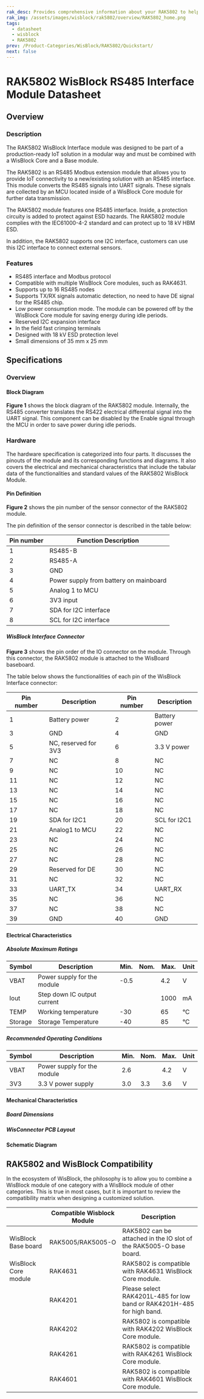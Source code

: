 ```yaml
---
rak_desc: Provides comprehensive information about your RAK5802 to help you use it. This information includes technical specifications, characteristics, and requirements, and it also discusses the device components.
rak_img: /assets/images/wisblock/rak5802/overview/RAK5802_home.png
tags:
  - datasheet
  - wisblock
  - RAK5802
prev: /Product-Categories/WisBlock/RAK5802/Quickstart/
next: false
---
```


# RAK5802 WisBlock RS485 Interface Module Datasheet

## Overview

### Description

The RAK5802 WisBlock Interface module was designed to be part of a production-ready IoT solution in a modular way and must be combined with a WisBlock Core and a Base module. 

The RAK5802 is an RS485 Modbus extension module that allows you to provide IoT connectivity to a new/existing solution with an RS485 interface. This module converts the RS485 signals into UART signals. These signals are collected by an MCU located inside of a WisBlock Core module for further data transmission. 

The RAK5802 module features one RS485 interface. Inside, a protection circuity is added to protect against ESD hazards. The RAK5802 module complies with the IEC61000-4-2 standard and can protect up to 18&nbsp;kV HBM ESD.

In addition, the RAK5802 supports one I2C interface, customers can use this I2C interface to connect external sensors.


### Features

* RS485 interface and Modbus protocol
* Compatible with multiple WisBlock Core modules, such as RAK4631.
* Supports up to 16 RS485 nodes
* Supports TX/RX signals automatic detection, no need to have DE signal for the RS485 chip.
* Low power consumption mode. The module can be powered off by the WisBlock Core module for saving energy during idle periods. 
* Reserved I2C expansion interface
* In the field fast crimping terminals
* Designed with 18&nbsp;kV ESD protection level
* Small dimensions of 35&nbsp;mm x 25&nbsp;mm

## Specifications

### Overview

#### Block Diagram
**Figure 1** shows the block diagram of the RAK5802 module. Internally, the RS485 converter translates the RS422 electrical differential signal into the UART signal. This component can be disabled by the Enable signal through the MCU in order to save power during idle periods.

<rk-img
  src="/assets/images/wisblock/rak5802/datasheet/block-diagram.png"
  width="50%"
  caption="RAK5802 block diagram"
/>

### Hardware

The hardware specification is categorized into four parts. It discusses the pinouts of the module and its corresponding functions and diagrams. It also covers the electrical and mechanical characteristics that include the tabular data of the functionalities and standard values of the RAK5802 WisBlock Module.


#### Pin Definition


**Figure 2** shows the pin number of the sensor connector of the RAK5802 module.

<rk-img
  src="/assets/images/wisblock/rak5802/datasheet/RAK5802-pinout.png"
  width="60%"
  caption="RAK5802 sensor connector"
/>

The pin definition of the sensor connector is described in the table below:

| **Pin number** | **Function Description**               |
| -------------- | -------------------------------------- |
| 1              | RS485-B                                |
| 2              | RS485-A                                |
| 3              | GND                                    |
| 4              | Power supply from battery on mainboard |
| 5              | Analog 1 to MCU                        |
| 6              | 3V3 input                              |
| 7              | SDA for I2C interface                  |
| 8              | SCL for I2C interface                  |


#####  WisBlock Interface Connector

**Figure 3** shows the pin order of the IO connector on the module. Through this connector, the RAK5802 module is attached to the WisBoard baseboard. 

<rk-img
  src="/assets/images/wisblock/rak5802/datasheet/wisconnector-pins.png"
  width="50%"
  caption="RAK5802 internal WisBlock Interface connector."
/>

The table below shows the functionalities of each pin of the WisBlock Interface connector: 

| **Pin number** | **Description**      | **Pin number** | **Description**  |
| -------------- | -------------------- | -------------- | ---------------- |
| 1              | Battery power        | 2              | Battery power    |
| 3              | GND                  | 4              | GND              |
| 5              | NC, reserved for 3V3 | 6              | 3.3&nbsp;V power |
| 7              | NC                   | 8              | NC               |
| 9              | NC                   | 10             | NC               |
| 11             | NC                   | 12             | NC               |
| 13             | NC                   | 14             | NC               |
| 15             | NC                   | 16             | NC               |
| 17             | NC                   | 18             | NC               |
| 19             | SDA for I2C1         | 20             | SCL for I2C1     |
| 21             | Analog1 to MCU       | 22             | NC               |
| 23             | NC                   | 24             | NC               |
| 25             | NC                   | 26             | NC               |
| 27             | NC                   | 28             | NC               |
| 29             | Reserved for DE      | 30             | NC               |
| 31             | NC                   | 32             | NC               |
| 33             | UART_TX              | 34             | UART_RX          |
| 35             | NC                   | 36             | NC               |
| 37             | NC                   | 38             | NC               |
| 39             | GND                  | 40             | GND              |

#### Electrical Characteristics

##### Absolute Maximum Ratings

| **Symbol** | **Description**             | **Min.** | **Nom.** | **Max.** | **Unit** |
| ---------- | --------------------------- | -------- | -------- | -------- | -------- |
| VBAT       | Power supply for the module | -0.5     |          | 4.2      | V        |
| Iout       | Step down IC output current |          |          | 1000     | mA       |
| TEMP       | Working temperature         | -30      |          | 65       | °C       |
| Storage    | Storage Temperature         | -40      |          | 85       | °C       |


##### Recommended Operating Conditions

| **Symbol** | **Description**             | **Min.** | **Nom.** | **Max.** | **Unit** |
| ---------- | --------------------------- | -------- | -------- | -------- | -------- |
| VBAT       | Power supply for the module | 2.6      |          | 4.2      | V        |
| 3V3        | 3.3&nbsp;V power supply     | 3.0      | 3.3      | 3.6      | V        |

#### Mechanical Characteristics

##### Board Dimensions

<rk-img
  src="/assets/images/wisblock/rak5802/datasheet/board-dimensions.png"
  width="80%"
  caption="RAK5802 dimensions"
/>

##### WisConnector PCB Layout

<rk-img
  src="/assets/images/wisblock/rak5802/datasheet/MxxS1003K6M.png"
  width="100%"
  caption="WisConnector PCB footprint and recommendations"
/>

#### Schematic Diagram

<rk-img
  src="/assets/images/wisblock/rak5802/datasheet/schematic.png"
  width="100%"
  caption="RAK5802 schematic diagram"
/>

## RAK5802 and WisBlock Compatibility

In the ecosystem of WisBlock, the philosophy is to allow you to combine a WisBlock module of one category with a WisBlock module of other categories. This is true in most cases, but it is important to review the compatibility matrix when designing a customized solution. 

|                      | **Compatible Wisblock Module** | **Description**                                                        |
| -------------------- | ------------------------------ | ---------------------------------------------------------------------- |
| WisBlock Base board  | RAK5005/RAK5005-O              | RAK5802 can be attached in the IO slot of the RAK5005-O base board.    |
| WisBlock Core module | RAK4631                        | RAK5802 is compatible with RAK4631 WisBlock Core module.               |
|                      | RAK4201                        | Please select RAK4201L-485 for low band or RAK4201H-485 for high band. |
|                      | RAK4202                        | RAK5802 is compatible with RAK4202 WisBlock Core module.               |
|                      | RAK4261                        | RAK5802 is compatible with RAK4261 WisBlock Core module.               |
|                      | RAK4601                        | RAK5802 is compatible with RAK4601 WisBlock Core module.               |
